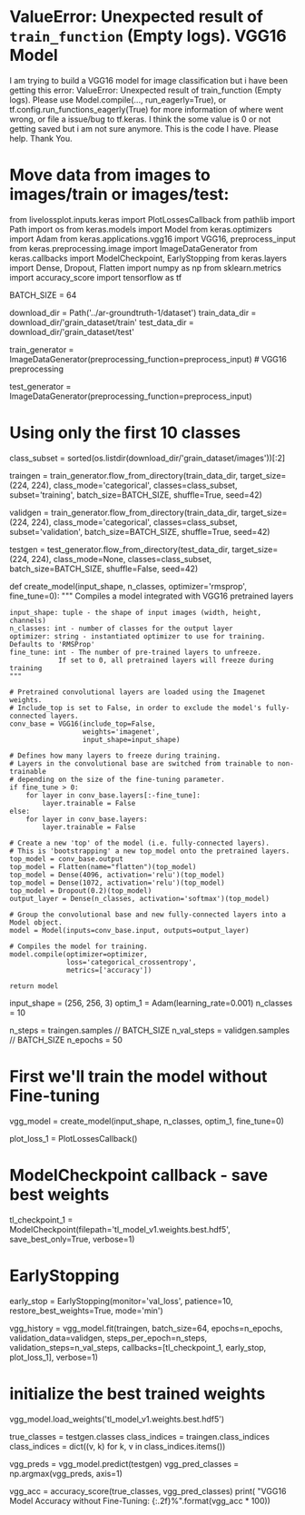 
# ValueError: Unexpected result of `train_function` (Empty logs). VGG16 Model

I am trying to build a VGG16 model for image classification but i have been getting this error:  ValueError: Unexpected result of train_function (Empty logs). Please use Model.compile(..., run_eagerly=True), or tf.config.run_functions_eagerly(True) for more information of where went wrong, or file a issue/bug to tf.keras.
I think the some value is 0 or not getting saved but i am not sure anymore.
This is the code I have. Please help. Thank You.
# Move data from images to images/train or images/test:
from livelossplot.inputs.keras import PlotLossesCallback
from pathlib import Path
import os
from keras.models import Model
from keras.optimizers import Adam
from keras.applications.vgg16 import VGG16, preprocess_input
from keras.preprocessing.image import ImageDataGenerator
from keras.callbacks import ModelCheckpoint, EarlyStopping
from keras.layers import Dense, Dropout, Flatten
import numpy as np
from sklearn.metrics import accuracy_score
import tensorflow as tf

BATCH_SIZE = 64

download_dir = Path('../ar-groundtruth-1/dataset')
train_data_dir = download_dir/'grain_dataset/train'
test_data_dir = download_dir/'grain_dataset/test'

train_generator = ImageDataGenerator(preprocessing_function=preprocess_input)  # VGG16 preprocessing

test_generator = ImageDataGenerator(preprocessing_function=preprocess_input)
# Using only the first 10 classes
class_subset = sorted(os.listdir(download_dir/'grain_dataset/images'))[:2]


traingen = train_generator.flow_from_directory(train_data_dir,
                                               target_size=(224, 224),
                                               class_mode='categorical',
                                               classes=class_subset,
                                               subset='training',
                                               batch_size=BATCH_SIZE,
                                               shuffle=True,
                                               seed=42)

validgen = train_generator.flow_from_directory(train_data_dir,
                                               target_size=(224, 224),
                                               class_mode='categorical',
                                               classes=class_subset,
                                               subset='validation',
                                               batch_size=BATCH_SIZE,
                                               shuffle=True,
                                               seed=42)

testgen = test_generator.flow_from_directory(test_data_dir,
                                             target_size=(224, 224),
                                             class_mode=None,
                                             classes=class_subset,
                                             batch_size=BATCH_SIZE,
                                             shuffle=False,
                                             seed=42)


def create_model(input_shape, n_classes, optimizer='rmsprop', fine_tune=0):
    """
    Compiles a model integrated with VGG16 pretrained layers
    
    input_shape: tuple - the shape of input images (width, height, channels)
    n_classes: int - number of classes for the output layer
    optimizer: string - instantiated optimizer to use for training. Defaults to 'RMSProp'
    fine_tune: int - The number of pre-trained layers to unfreeze.
                If set to 0, all pretrained layers will freeze during training
    """

    # Pretrained convolutional layers are loaded using the Imagenet weights.
    # Include_top is set to False, in order to exclude the model's fully-connected layers.
    conv_base = VGG16(include_top=False,
                      weights='imagenet',
                      input_shape=input_shape)

    # Defines how many layers to freeze during training.
    # Layers in the convolutional base are switched from trainable to non-trainable
    # depending on the size of the fine-tuning parameter.
    if fine_tune > 0:
        for layer in conv_base.layers[:-fine_tune]:
            layer.trainable = False
    else:
        for layer in conv_base.layers:
            layer.trainable = False

    # Create a new 'top' of the model (i.e. fully-connected layers).
    # This is 'bootstrapping' a new top_model onto the pretrained layers.
    top_model = conv_base.output
    top_model = Flatten(name="flatten")(top_model)
    top_model = Dense(4096, activation='relu')(top_model)
    top_model = Dense(1072, activation='relu')(top_model)
    top_model = Dropout(0.2)(top_model)
    output_layer = Dense(n_classes, activation='softmax')(top_model)

    # Group the convolutional base and new fully-connected layers into a Model object.
    model = Model(inputs=conv_base.input, outputs=output_layer)

    # Compiles the model for training.
    model.compile(optimizer=optimizer,
                  loss='categorical_crossentropy',
                  metrics=['accuracy'])

    return model


input_shape = (256, 256, 3)
optim_1 = Adam(learning_rate=0.001)
n_classes = 10

n_steps = traingen.samples // BATCH_SIZE
n_val_steps = validgen.samples // BATCH_SIZE
n_epochs = 50

# First we'll train the model without Fine-tuning
vgg_model = create_model(input_shape, n_classes, optim_1, fine_tune=0)


plot_loss_1 = PlotLossesCallback()

# ModelCheckpoint callback - save best weights
tl_checkpoint_1 = ModelCheckpoint(filepath='tl_model_v1.weights.best.hdf5',
                                  save_best_only=True,
                                  verbose=1)

# EarlyStopping
early_stop = EarlyStopping(monitor='val_loss',
                           patience=10,
                           restore_best_weights=True,
                           mode='min')

vgg_history = vgg_model.fit(traingen,
                            batch_size=64,
                            epochs=n_epochs,
                            validation_data=validgen,
                            steps_per_epoch=n_steps,
                            validation_steps=n_val_steps,
                            callbacks=[tl_checkpoint_1, early_stop, plot_loss_1],
                            verbose=1)
# initialize the best trained weights
vgg_model.load_weights('tl_model_v1.weights.best.hdf5')

true_classes = testgen.classes
class_indices = traingen.class_indices
class_indices = dict((v, k) for k, v in class_indices.items())

vgg_preds = vgg_model.predict(testgen)
vgg_pred_classes = np.argmax(vgg_preds, axis=1)

vgg_acc = accuracy_score(true_classes, vgg_pred_classes)
print(
    "VGG16 Model Accuracy without Fine-Tuning: {:.2f}%".format(vgg_acc * 100))


        